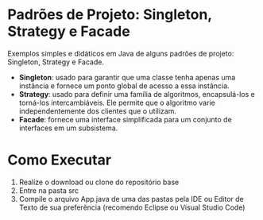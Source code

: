 # Padrões de Projeto: Singleton, Strategy e Facade

Exemplos simples e didáticos em Java de alguns padrões de projeto: Singleton, Strategy e Facade.

- **Singleton**: usado para garantir que uma classe tenha apenas uma instância e fornece um ponto global de acesso a essa instância.
- **Strategy**: usado para definir uma família de algoritmos, encapsulá-los e torná-los intercambiáveis. Ele permite que o algoritmo varie independentemente dos clientes que o utilizam.
- **Facade**: fornece uma interface simplificada para um conjunto de interfaces em um subsistema.

# Como Executar

1. Realize o download ou clone do repositório base
2. Entre na pasta src
3. Compile o arquivo App.java de uma das pastas pela IDE ou Editor de Texto de sua preferência (recomendo Eclipse ou Visual Studio Code)